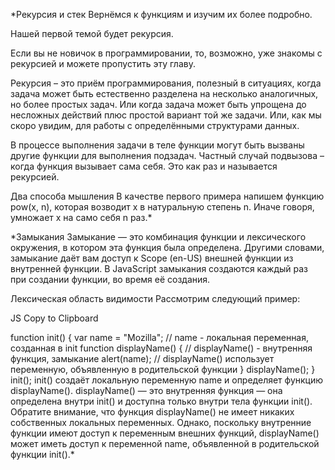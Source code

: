 *Рекурсия и стек
Вернёмся к функциям и изучим их более подробно.

Нашей первой темой будет рекурсия.

Если вы не новичок в программировании, то, возможно, уже знакомы с рекурсией и можете пропустить эту главу.

Рекурсия – это приём программирования, полезный в ситуациях, когда задача может быть естественно разделена на несколько аналогичных, но более простых задач. Или когда задача может быть упрощена до несложных действий плюс простой вариант той же задачи. Или, как мы скоро увидим, для работы с определёнными структурами данных.

В процессе выполнения задачи в теле функции могут быть вызваны другие функции для выполнения подзадач. Частный случай подвызова – когда функция вызывает сама себя. Это как раз и называется рекурсией.

Два способа мышления
В качестве первого примера напишем функцию pow(x, n), которая возводит x в натуральную степень n. Иначе говоря, умножает x на само себя n раз.*


*Замыкания
Замыкание — это комбинация функции и лексического окружения, в котором эта функция была определена. Другими словами, замыкание даёт вам доступ к Scope (en-US) внешней функции из внутренней функции. В JavaScript замыкания создаются каждый раз при создании функции, во время её создания.

Лексическая область видимости
Рассмотрим следующий пример:

JS
Copy to Clipboard

function init() {
  var name = "Mozilla"; // name - локальная переменная, созданная в init
  function displayName() {
    // displayName() - внутренняя функция, замыкание
    alert(name); // displayName() использует переменную, объявленную в родительской функции
  }
  displayName();
}
init();
init() создаёт локальную переменную name и определяет функцию displayName(). displayName() — это внутренняя функция — она определена внутри init() и доступна только внутри тела функции init(). Обратите внимание, что функция displayName() не имеет никаких собственных локальных переменных. Однако, поскольку внутренние функции имеют доступ к переменным внешних функций, displayName() может иметь доступ к переменной name, объявленной в родительской функции init().*

